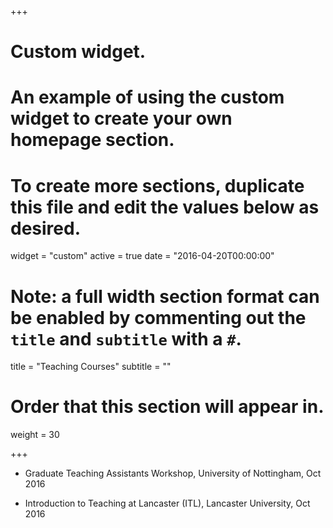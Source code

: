 +++
# Custom widget.
# An example of using the custom widget to create your own homepage section.
# To create more sections, duplicate this file and edit the values below as desired.
widget = "custom"
active = true
date = "2016-04-20T00:00:00"

# Note: a full width section format can be enabled by commenting out the `title` and `subtitle` with a `#`.
title = "Teaching Courses"
subtitle = ""

# Order that this section will appear in.
weight = 30

+++
    
* Graduate Teaching Assistants Workshop, University of Nottingham, Oct 2016

* Introduction to Teaching at Lancaster (ITL), Lancaster University, Oct 2016